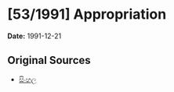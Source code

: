 # [53/1991] Appropriation

**Date:** 1991-12-21

## Original Sources

- [සිංහල](https://documents.gov.lk/view/acts/1991/12/53-1991_S.pdf)

